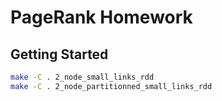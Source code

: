 # PageRank Homework

## Getting Started

```bash
make -C . 2_node_small_links_rdd
make -C . 2_node_partitionned_small_links_rdd
```